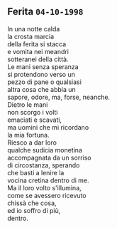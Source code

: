 ## Ferita `04-10-1998`  
  
In una notte calda  
la crosta marcia  
della ferita si stacca  
e vomita nei meandri  
sotteranei della citt&agrave;.  
Le mani senza speranza  
si protendono verso un  
pezzo di pane o qualsiasi  
altra cosa che abbia un  
sapore, odore, ma, forse, neanche.  
Dietro le mani  
non scorgo i volti  
emaciati e scavati,  
ma uomini che mi ricordano  
la mia fortuna.  
Riesco a dar loro  
qualche sudicia monetina  
accompagnata da un sorriso  
di circostanza, sperando  
che basti a lenire la  
vocina cretina dentro di me.  
Ma il loro volto s'illumina,  
come se avessero ricevuto  
chiss&agrave; che cosa,  
ed io soffro di pi&ugrave;,  
dentro.  
